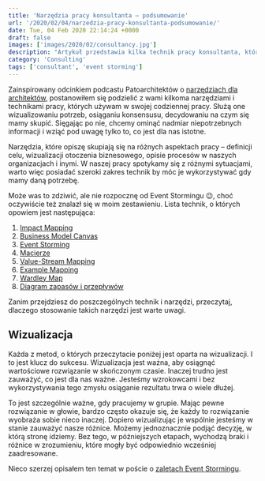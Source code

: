 ```yaml
---
title: 'Narzędzia pracy konsultanta – podsumowanie'
url: '/2020/02/04/narzedzia-pracy-konsultanta-podsumowanie/'
date: Tue, 04 Feb 2020 22:14:24 +0000
draft: false
images: ['images/2020/02/consultancy.jpg']
description: "Artykuł przedstawia kilka technik pracy konsultanta, które są warte wykorzystania w przypadku różnych sytuacji i wyzwań."
category: 'Consulting'
tags: ['consultant', 'event storming']
---
```


Zainspirowany odcinkiem podcastu Patoarchitektów o [narzędziach dla architektów](https://patoarchitekci.io/14/), postanowiłem się podzielić z wami kilkoma narzędziami i technikami pracy, których używam w swojej codziennej pracy. Służą one wizualizowaniu potrzeb, osiąganiu konsensusu, decydowaniu na czym się mamy skupić. Sięgając po nie, chcemy ominąć nadmiar niepotrzebnych informacji i wziąć pod uwagę tylko to, co jest dla nas istotne.

Narzędzia, które opiszę skupiają się na różnych aspektach pracy – definicji celu, wizualizacji otoczenia biznesowego, opisie procesów w naszych organizacjach i inymi. W naszej pracy spotykamy się z różnymi sytuacjami, warto więc posiadać szeroki zakres technik by móc je wykorzystywać gdy mamy daną potrzebę.

Może was to zdziwić, ale nie rozpocznę od Event Stormingu 😉, choć oczywiście też znalazł się w moim zestawieniu. Lista technik, o których opowiem jest następująca:

 1.  [Impact Mapping](/2020/05/29/narzedzia-pracy-konsultanta-impact-mapping/)
 2.  [Business Model Canvas](/2020/05/29/narzedzia-pracy-konsultanta-business-model-canvas/)
 3.  [Event Storming](/2020/05/29/narzedzia-pracy-konsultanta-podsumowanie-event-storming/)
 4.  [Macierze](/2020/05/29/narzedzia-pracy-konsultanta-macierze/)
 5.  [Value-Stream Mapping](/2020/05/29/narzedzia-pracy-konsultanta-value-stream-mapping/)
 6.  [Example Mapping](/2020/06/17/narzedzia-pracy-konsultanta-example-mapping/)
 7.  [Wardley Map](/2020/06/21/narzedzia-pracy-konsultanta-wardley-map/)
 8.  [Diagram zapasów i przepływów](/2020/23/21/narzedzia-pracy-konsultanta-diagram-zapasow-i-przeplywow/)

Zanim przejdziesz do poszczególnych technik i narzędzi, przeczytaj, dlaczego stosowanie takich narzędzi jest warte uwagi.

## Wizualizacja

Każda z metod, o których przeczytacie poniżej jest oparta na wizualizacji. I to jest klucz do sukcesu. Wizualizacja jest ważna, aby osiągnąć wartościowe rozwiązanie w skończonym czasie. Inaczej trudno jest zauważyć, co jest dla nas ważne. Jesteśmy wzrokowcami i bez wykorzystywania tego zmysłu osiąganie rezultatu trwa o wiele dłużej.

To jest szczególnie ważne, gdy pracujemy w grupie. Mając pewne rozwiązanie w głowie, bardzo często okazuje się, że każdy to rozwiązanie wyobraża sobie nieco inaczej. Dopiero wizualizując je wspólnie jesteśmy w stanie zauważyć nasze różnice. Możemy jednoznacznie podjąć decyzję, w którą stronę idziemy. Bez tego, w późniejszych etapach, wychodzą braki i różnice w zrozumieniu, które mogły być odpowiednio wcześniej zaadresowane.

Nieco szerzej opisałem ten temat w poście o [zaletach Event Stormingu](http://radekmaziarka.pl/2019/05/11/event-storming-dlaczego-dziala-tak-dobrze#wizualizacja).